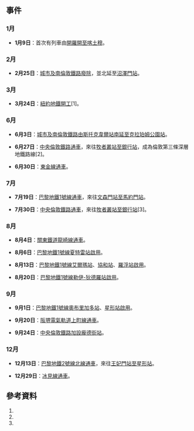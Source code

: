 ## 事件

### 1月

  - **1月9日**：首次有列車由[開羅開至](https://zh.wikipedia.org/wiki/開羅 "wikilink")[喀土穆](../Page/喀土穆.md "wikilink")。

### 2月

  - **2月25日**：[城市及南倫敦鐵路廢除](https://zh.wikipedia.org/wiki/城市及南倫敦鐵路 "wikilink")，並北延至[沼澤門站](../Page/沼澤門站.md "wikilink")。

### 3月

  - **3月24日**：[紐約地鐵開工](https://zh.wikipedia.org/wiki/紐約地鐵 "wikilink")\[1\]。

### 6月

  - **6月3日**：[城市及南倫敦鐵路由](https://zh.wikipedia.org/wiki/城市及南倫敦鐵路 "wikilink")[斯托克韋爾站南延至](../Page/斯托克韋爾站.md "wikilink")[克拉珀姆公園站](../Page/克拉珀姆公園站.md "wikilink")。

  - **6月27日**：[中央倫敦鐵路通車](../Page/中央倫敦鐵路.md "wikilink")，來往[牧者叢站至](../Page/牧者叢站_\(倫敦地鐵\).md "wikilink")[銀行站](../Page/銀行及紀念碑站.md "wikilink")，成為倫敦第三條深層地鐵路線\[2\]。

  - **6月30日**：[東金線通車](../Page/東金線.md "wikilink")。

### 7月

  - **7月19日**：[巴黎地鐵](../Page/巴黎地鐵.md "wikilink")[1號線通車](../Page/巴黎地鐵1號線.md "wikilink")，來往[文森門站至](https://zh.wikipedia.org/wiki/文森門站 "wikilink")[馬約門站](https://zh.wikipedia.org/wiki/馬約門站 "wikilink")。

  - **7月30日**：[中央倫敦鐵路通車](../Page/中央倫敦鐵路.md "wikilink")，來往[牧者叢站至](../Page/牧者叢站_\(倫敦地鐵\).md "wikilink")[銀行站](../Page/銀行及紀念碑站.md "wikilink")\[3\]。

### 8月

  - **8月4日**：[關東鐵道](../Page/關東鐵道.md "wikilink")[龍崎線通車](https://zh.wikipedia.org/wiki/龍崎線 "wikilink")。

  - **8月6日**：[巴黎地鐵](../Page/巴黎地鐵.md "wikilink")[1號線](../Page/巴黎地鐵1號線.md "wikilink")[夏特雷站啟用](https://zh.wikipedia.org/wiki/夏特雷站 "wikilink")。

  - **8月13日**：[巴黎地鐵](../Page/巴黎地鐵.md "wikilink")[1號線](../Page/巴黎地鐵1號線.md "wikilink")[艾爾瑪站](https://zh.wikipedia.org/wiki/喬治五世站 "wikilink")、[協和站](../Page/協和站_\(巴黎\).md "wikilink")、[羅浮站啟用](https://zh.wikipedia.org/wiki/盧浮-里沃利站 "wikilink")。

  - **8月20日**：[巴黎地鐵](../Page/巴黎地鐵.md "wikilink")[1號線](../Page/巴黎地鐵1號線.md "wikilink")[勒伊-狄德羅站啟用](https://zh.wikipedia.org/wiki/勒伊-狄德羅站 "wikilink")。

### 9月

  - **9月1日**：[巴黎地鐵](../Page/巴黎地鐵.md "wikilink")[1號線](../Page/巴黎地鐵1號線.md "wikilink")[奧布里加多站](../Page/阿根廷站.md "wikilink")、[星形站啟用](https://zh.wikipedia.org/wiki/夏爾·戴高樂-星形站 "wikilink")。

  - **9月20日**：[阪堺電氣軌道](../Page/阪堺電氣軌道.md "wikilink")[上町線通車](../Page/上町線.md "wikilink")。

  - **9月24日**：[中央倫敦鐵路加設](../Page/中央倫敦鐵路.md "wikilink")[龐德街站](../Page/龐德街站.md "wikilink")。

### 12月

  - **12月13日**：[巴黎地鐵](../Page/巴黎地鐵.md "wikilink")[2號線北線通車](../Page/巴黎地鐵2號線.md "wikilink")，來往[王妃門站至](https://zh.wikipedia.org/wiki/王妃門站 "wikilink")[星形站](https://zh.wikipedia.org/wiki/夏爾·戴高樂-星形站 "wikilink")。

  - **12月29日**：[冰見線通車](../Page/冰見線.md "wikilink")。

## 參考資料

1.
2.
3.